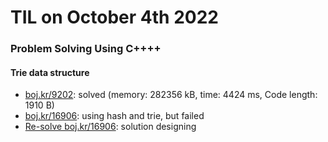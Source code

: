 # **TIL on October 4th 2022**
### Problem Solving Using C++++
#### Trie data structure
- [boj.kr/9202](../../../Problem%20Solving/boj/Trie/9202-10-03-2022.cpp): solved (memory: 282356 kB, time: 4424 ms, Code length: 1910 B)
- [boj.kr/16906](../../../Problem%20Solving/boj/Trie/16906-10-04-2022.cpp): using hash and trie, but failed
- [Re-solve boj.kr/16906](../../../Problem%20Solving/boj/Trie/16906-re-10-04-2022.cpp): solution designing